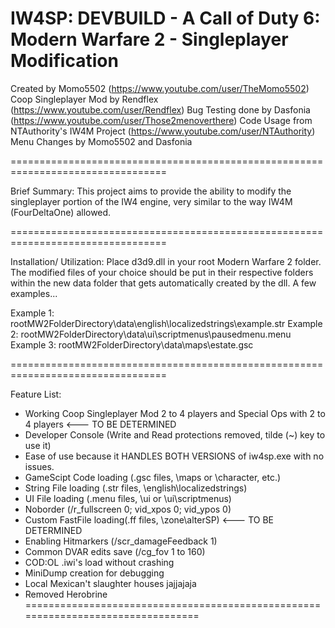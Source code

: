 IW4SP: DEVBUILD - A Call of Duty 6: Modern Warfare 2 - Singleplayer Modification
=================================================================================

Created by Momo5502 (https://www.youtube.com/user/TheMomo5502)
Coop Singleplayer Mod by Rendflex (https://www.youtube.com/user/Rendflex)
Bug Testing done by Dasfonia (https://www.youtube.com/user/Those2menoverthere)
Code Usage from NTAuthority's IW4M Project (https://www.youtube.com/user/NTAuthority)
Menu Changes by Momo5502 and Dasfonia

=================================================================================

Brief Summary: This project aims to provide the ability to modify the singleplayer
portion of the IW4 engine, very similar to the way IW4M (FourDeltaOne) allowed.

=================================================================================

Installation/ Utilization: Place d3d9.dll in your root Modern Warfare 2 folder.
The modified files of your choice should be put in their respective folders within 
the new data folder that gets automatically created by the dll.  A few examples...

Example 1: rootMW2FolderDirectory\data\english\localizedstrings\example.str
Example 2: rootMW2FolderDirectory\data\ui\scriptmenus\pausedmenu.menu
Example 3: rootMW2FolderDirectory\data\maps\estate.gsc

=================================================================================

Feature List:
- Working Coop Singleplayer Mod 2 to 4 players and Special Ops with 2 to 4 players <--- TO BE DETERMINED
- Developer Console (Write and Read protections removed, tilde (~) key to use it)
- Ease of use because it HANDLES BOTH VERSIONS of iw4sp.exe with no issues.
- GameScipt Code loading (.gsc files, \maps or \character, etc.)
- String File loading (.str files, \english\localizedstrings)
- UI File loading (.menu files, \ui or \ui\scriptmenus)
- Noborder (/r_fullscreen 0; vid_xpos 0; vid_ypos 0)
- Custom FastFile loading(.ff files, \zone\alterSP) <--- TO BE DETERMINED
- Enabling Hitmarkers (/scr_damageFeedback 1)
- Common DVAR edits save (/cg_fov 1 to 160)
- COD:OL .iwi's load without crashing 
- MiniDump creation for debugging
- Local Mexican't slaughter houses jajjajaja
- Removed Herobrine
=================================================================================

